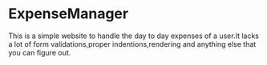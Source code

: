 # ExpenseManager
This is a simple website to handle the day to day expenses of a 
user.It lacks a lot of form validations,proper indentions,rendering and anything else that you can
figure out.

